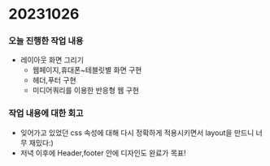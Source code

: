 # 20231026

### 오늘 진행한 작업 내용

- 레이아웃 화면 그리기
  - 웹페이지,휴대폰~테블릿별 화면 구현
  - 헤더,푸터 구현
  - 미디어쿼리를 이용한 반응형 웹 구현

### 작업 내용에 대한 회고

- 잊어가고 있었던 css 속성에 대해 다시 정확하게 적용시키면서 layout을 만드니 너무 재밌다:)
- 저녁 이후에 Header,footer 안에 디자인도 완료가 목표!
